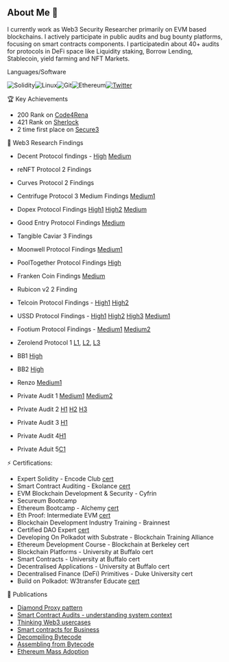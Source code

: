 ## About Me 👋

I currently work as Web3 Security Researcher primarily on EVM based blockchains. I actively participate in public audits and bug bounty platforms, focusing on smart contracts components. I participatedin about 40+ audits for protocols in DeFi space like Liquidity staking, Borrow Lending, Stablecoin, yield farming and NFT Markets.

Languages/Software

![Solidity](https://img.shields.io/badge/Solidity-%23363636.svg?style=for-the-badge&logo=solidity&logoColor=white)![Linux](https://img.shields.io/badge/Linux-FCC624?style=for-the-badge&logo=linux&logoColor=black)![Git](https://img.shields.io/badge/git-%23F05033.svg?style=for-the-badge&logo=git&logoColor=white)![Ethereum](https://img.shields.io/badge/Ethereum-3C3C3D?style=for-the-badge&logo=Ethereum&logoColor=white)[![Twitter](https://img.shields.io/badge/@ravikiran.web3-%231DA1F2.svg?style=for-the-badge&logo=Twitter&logoColor=white)](https://twitter.com/ravikiran.web3)<br>

🏆 Key Achievements

- 200 Rank on [Code4Rena](https://code4rena.com/@ravikiranweb3) 
- 421 Rank on [Sherlock](https://audits.sherlock.xyz/leaderboards)
- 2 time first place on [Secure3](https://app.secure3.io/profile/ravikiran_web3)

🔭 Web3 Research Findings

- Decent Protocol findings - [High](https://github.com/code-423n4/2024-01-decent-findings/issues/721) [Medium](https://github.com/code-423n4/2024-01-decent-findings/issues/590)
- reNFT Protocol 2 Findings 
- Curves Protocol 2 Findings 
- Centrifuge Protocol 3 Medium Findings [Medium1](https://github.com/code-423n4/2023-09-centrifuge-findings/issues/146)
- Dopex Protocol Findings [High1](https://github.com/code-423n4/2023-08-dopex-findings/issues/239) [High2](https://github.com/code-423n4/2023-08-dopex-findings/issues/1227) [Medium](https://github.com/code-423n4/2023-08-dopex-findings/issues/863)
- Good Entry Protocol Findings [Medium](https://github.com/code-423n4/2023-08-goodentry-findings/issues/83)
- Tangible Caviar 3 Findings 
- Moonwell Protocol Findings [Medium1](https://github.com/code-423n4/023-07-moonwell-findings/issues/58)
- PoolTogether Protocol Findings [High](https://github.com/code-423n4/2023-07-pooltogether-findings/issues/396)
- Franken Coin Findings [Medium](https://github.com/code-423n4/2023-04-frankencoin-findings/issues/941)
- Rubicon v2 2 Finding 
- Telcoin Protocol Findings - [High1](https://github.com/sherlock-audit/2024-01-telcoin-judging/issues/160) [High2](https://github.com/sherlock-audit/2024-01-telcoin-judging/issues/163)
- USSD Protocol Findings - [High1](https://github.com/sherlock-audit/2023-05-USSD-judging/issues/17) [High2](https://github.com/sherlock-audit/2023-05-USSD-judging/issues/18) [High3](https://github.com/sherlock-audit/2023-05-USSD-judging/issues/23) [Medium1](https://github.com/sherlock-audit/2023-05-USSD-judging/issues/21)
- Footium Protocol Findings - [Medium1](https://github.com/sherlock-audit/2023-04-footium-judging/issues/23) [Medium2](https://github.com/sherlock-audit/2023-04-footium-judging/issues/28)
- Zerolend Protocol 1 [L1](https://github.com/betharavikiran/betharavikiran/blob/main/zerolend_L1.md), [L2](https://github.com/betharavikiran/betharavikiran/blob/main/zerolend_l2.md), [L3](https://github.com/betharavikiran/betharavikiran/blob/main/zerolend_l3.md)
- BB1 [High](https://github.com/betharavikiran/betharavikiran/blob/main/Project_A_H1.md)
- BB2 [High](https://github.com/betharavikiran/betharavikiran/blob/main/Project_U__H1.md)
- Renzo [Medium1](https://github.com/betharavikiran/betharavikiran/blob/main/Renzo_m1.md)
- Private Audit 1 [Medium1](https://github.com/betharavikiran/betharavikiran/blob/main/Project_AB_M1.md)  [Medium2](https://github.com/betharavikiran/betharavikiran/blob/main/Project_AB_M2.md)
- Private Audit 2 [H1](https://github.com/betharavikiran/betharavikiran/blob/main/Project_MIT_H1.md) [H2](https://github.com/betharavikiran/betharavikiran/blob/main/Project_MIT_H2.md) [H3](https://github.com/betharavikiran/betharavikiran/blob/main/Project_MIT_H3.md)
- Private Audit 3 [H1](https://github.com/betharavikiran/betharavikiran/blob/main/Project_U_H1.md)

- Private Audit 4[H1](https://github.com/betharavikiran/betharavikiran/blob/main/IT1_H1.md)
- Private Aduit 5[C1](https://github.com/betharavikiran/betharavikiran/blob/main/IT2_C1.md)

<!-- 
- Private Aduit 6[C1](https://github.com/betharavikiran/betharavikiran/blob/main/project_ch_c1.md) [C2](https://github.com/betharavikiran/betharavikiran/blob/main/project_ch_c2.md) [H1](https://github.com/betharavikiran/betharavikiran/blob/main/project_ch_h1.md)
-->

<!--
- ThorChain [M1](https://github.com/betharavikiran/betharavikiran/blob/main/thor_M1.md) [M2](https://github.com/betharavikiran/betharavikiran/blob/main/thor_M2.md) 
-->


⚡ Certifications:
- Expert Solidity - Encode Club [cert](https://opensea.io/assets/matic/0xdBf2138593aeC61d55d86E80b8ed86D7b9ba51F5/7769)
- Smart Contract Auditing - Ekolance [cert](https://collectors.poap.xyz/token/6664000)
- EVM Blockchain Development & Security - Cyfrin
- Secureum Bootcamp
- Ethereum Bootcamp - Alchemy [cert](https://polygonscan.com/tx/0x3567e3bee9bd75fbdd114f44535aaa62370f679abddaa8a6da78b5432f3ab4f2)
- Eth Proof: Intermediate EVM [cert](https://solscan.io/token/EpPNczymsvFYkirJde35epgq4G3d3jzdadcEvxMbQ9i3)
- Blockchain Development Industry Training - Brainnest
- Certified DAO Expert [cert](https://www.credential.net/d8bb5907-b069-4f57-938e-b06814f7a177#gs%20.h6t06s)
- Developing On Polkadot with Substrate - Blockchain Training Alliance
- Ethereum Development Course - Blockchain at Berkeley cert
- Blockchain Platforms - University at Buffalo cert
- Smart Contracts - University at Buffalo cert
- Decentralised Applications - University at Buffalo cert
- Decentralised Finance (DeFi) Primitives - Duke University cert
- Build on Polkadot: W3transfer Educate [cert](https://opensea.io/assets/matic/0xdbf2138593aec61d55d86e80b8ed86d7b9ba51f5/11636)

👯 Publications
- [Diamond Proxy pattern](https://ravikiran-web3.hashnode.dev/diamond-proxy-pattern)
- [Smart Contract Audits - understanding system context](https://ravikiran-web3.hashnode.dev/smart-contract-audits-understanding-system-context)
- [Thinking Web3 usercases](https://ravikiran-web3.hashnode.dev/thinking-web3-use-cases)
- [Smart contracts for Business](https://ravikiran-web3.hashnode.dev/smart-contracts-for-business)
- [Decompiling Bytecode](https://techfund.jp/media/decompiling-bytecode)
- [Assembling from Bytecode](https://techfund.jp/media/assembling-bytecode)
- [Ethereum Mass Adoption](https://techfund.jp/media/eth-mass-adoption)

<!--
**betharavikiran/betharavikiran** is a ✨ _special_ ✨ repository because its `README.md` (this file) appears on your GitHub profile.



- 🔭 I’m currently working on ...
- 🌱 I’m currently learning ...
- 👯 I’m looking to collaborate on ...
- 🤔 I’m looking for help with ...
- 💬 Ask me about ...
- 📫 How to reach me: ...
- 😄 Pronouns: ...
- ⚡ Fun fact: ...
![Rust](https://img.shields.io/badge/rust-%23000000.svg?style=for-the-badge&logo=rust&logoColor=white)
-->
